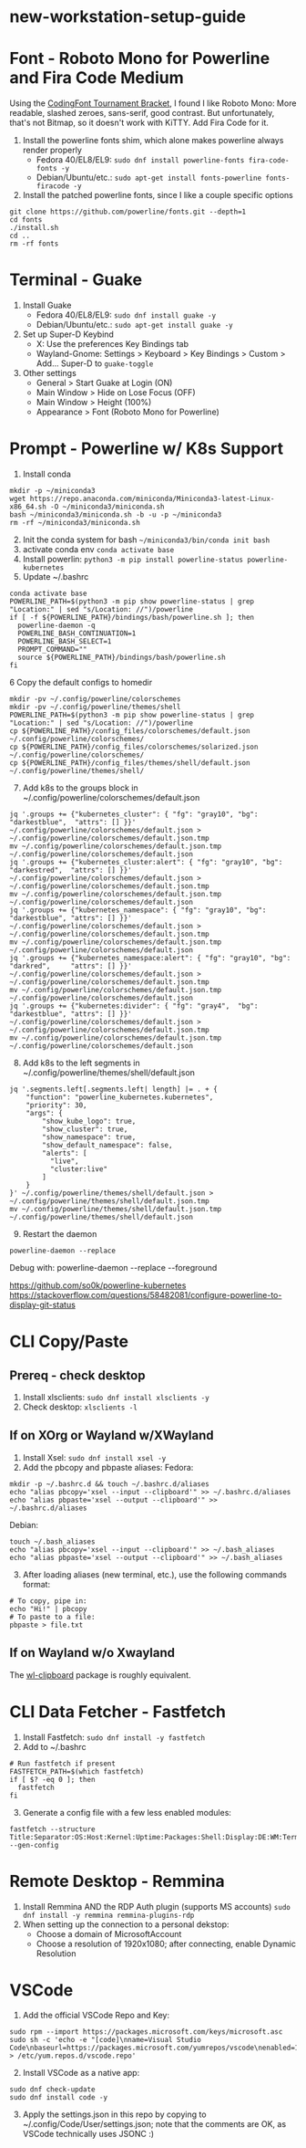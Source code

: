 # new-workstation-setup-guide

# Font - Roboto Mono for Powerline and Fira Code Medium
Using the [CodingFont Tournament Bracket](https://www.codingfont.com/), I found I like Roboto Mono: More readable, slashed zeroes, sans-serif, good contrast. But unfortunately, that's not Bitmap, so it doesn't work with KiTTY. Add Fira Code for it.
1. Install the powerline fonts shim, which alone makes powerline always render properly
    - Fedora 40/EL8/EL9: ```sudo dnf install powerline-fonts fira-code-fonts -y```
    - Debian/Ubuntu/etc.: ```sudo apt-get install fonts-powerline fonts-firacode -y```
2. Install the patched powerline fonts, since I like a couple specific options
```
git clone https://github.com/powerline/fonts.git --depth=1
cd fonts
./install.sh
cd ..
rm -rf fonts
```

# Terminal - Guake
1. Install Guake
    - Fedora 40/EL8/EL9: ```sudo dnf install guake -y```
    - Debian/Ubuntu/etc.: ```sudo apt-get install guake -y```
2. Set up Super-D Keybind
    - X: Use the preferences Key Bindings tab
    - Wayland-Gnome: Settings > Keyboard > Key Bindings > Custom > Add... Super-D to ```guake-toggle```
3. Other settings
    - General > Start Guake at Login (ON)
    - Main Window > Hide on Lose Focus (OFF)
    - Main Window > Height (100%)
    - Appearance > Font (Roboto Mono for Powerline)

# Prompt - Powerline w/ K8s Support
1. Install conda
```
mkdir -p ~/miniconda3
wget https://repo.anaconda.com/miniconda/Miniconda3-latest-Linux-x86_64.sh -O ~/miniconda3/miniconda.sh
bash ~/miniconda3/miniconda.sh -b -u -p ~/miniconda3
rm -rf ~/miniconda3/miniconda.sh
```
2. Init the conda system for bash ```~/miniconda3/bin/conda init bash```
3. activate conda env ```conda activate base```
4. Install powerlin: ```python3 -m pip install powerline-status powerline-kubernetes```
5. Update ~/.bashrc
```
conda activate base
POWERLINE_PATH=$(python3 -m pip show powerline-status | grep "Location:" | sed "s/Location: //")/powerline
if [ -f ${POWERLINE_PATH}/bindings/bash/powerline.sh ]; then
  powerline-daemon -q
  POWERLINE_BASH_CONTINUATION=1
  POWERLINE_BASH_SELECT=1
  PROMPT_COMMAND=""
  source ${POWERLINE_PATH}/bindings/bash/powerline.sh
fi
```
6 Copy the default configs to homedir
```
mkdir -pv ~/.config/powerline/colorschemes  
mkdir -pv ~/.config/powerline/themes/shell
POWERLINE_PATH=$(python3 -m pip show powerline-status | grep "Location:" | sed "s/Location: //")/powerline
cp ${POWERLINE_PATH}/config_files/colorschemes/default.json ~/.config/powerline/colorschemes/
cp ${POWERLINE_PATH}/config_files/colorschemes/solarized.json ~/.config/powerline/colorschemes/
cp ${POWERLINE_PATH}/config_files/themes/shell/default.json ~/.config/powerline/themes/shell/
```
7. Add k8s to the groups block in ~/.config/powerline/colorschemes/default.json
```
jq '.groups += {"kubernetes_cluster": { "fg": "gray10", "bg": "darkestblue",  "attrs": [] }}' ~/.config/powerline/colorschemes/default.json > ~/.config/powerline/colorschemes/default.json.tmp
mv ~/.config/powerline/colorschemes/default.json.tmp ~/.config/powerline/colorschemes/default.json
jq '.groups += {"kubernetes_cluster:alert": { "fg": "gray10", "bg": "darkestred",  "attrs": [] }}' ~/.config/powerline/colorschemes/default.json > ~/.config/powerline/colorschemes/default.json.tmp
mv ~/.config/powerline/colorschemes/default.json.tmp ~/.config/powerline/colorschemes/default.json
jq '.groups += {"kubernetes_namespace": { "fg": "gray10", "bg": "darkestblue", "attrs": [] }}' ~/.config/powerline/colorschemes/default.json > ~/.config/powerline/colorschemes/default.json.tmp
mv ~/.config/powerline/colorschemes/default.json.tmp ~/.config/powerline/colorschemes/default.json
jq '.groups += {"kubernetes_namespace:alert": { "fg": "gray10", "bg": "darkred",     "attrs": [] }}' ~/.config/powerline/colorschemes/default.json > ~/.config/powerline/colorschemes/default.json.tmp
mv ~/.config/powerline/colorschemes/default.json.tmp ~/.config/powerline/colorschemes/default.json
jq '.groups += {"kubernetes:divider": { "fg": "gray4",  "bg": "darkestblue", "attrs": [] }}' ~/.config/powerline/colorschemes/default.json > ~/.config/powerline/colorschemes/default.json.tmp
mv ~/.config/powerline/colorschemes/default.json.tmp ~/.config/powerline/colorschemes/default.json
```
8. Add k8s to the left segments in ~/.config/powerline/themes/shell/default.json
```
jq '.segments.left[.segments.left| length] |= . + {
    "function": "powerline_kubernetes.kubernetes",
    "priority": 30,
    "args": {
        "show_kube_logo": true,
        "show_cluster": true,
        "show_namespace": true,
        "show_default_namespace": false,
        "alerts": [
          "live",
          "cluster:live"
        ]
    }
}' ~/.config/powerline/themes/shell/default.json > ~/.config/powerline/themes/shell/default.json.tmp
mv ~/.config/powerline/themes/shell/default.json.tmp ~/.config/powerline/themes/shell/default.json
```
9. Restart the daemon
```
powerline-daemon --replace
```

Debug with:
powerline-daemon --replace --foreground


https://github.com/so0k/powerline-kubernetes
https://stackoverflow.com/questions/58482081/configure-powerline-to-display-git-status

# CLI Copy/Paste
## Prereq - check desktop
1. Install xlsclients: ```sudo dnf install xlsclients -y```
2. Check desktop: ```xlsclients -l```
## If on XOrg or Wayland w/XWayland
1. Install Xsel: ```sudo dnf install xsel -y```
2. Add the pbcopy and pbpaste aliases:
Fedora:
```
mkdir -p ~/.bashrc.d && touch ~/.bashrc.d/aliases
echo "alias pbcopy='xsel --input --clipboard'" >> ~/.bashrc.d/aliases
echo "alias pbpaste='xsel --output --clipboard'" >> ~/.bashrc.d/aliases
```
Debian:
```
touch ~/.bash_aliases
echo "alias pbcopy='xsel --input --clipboard'" >> ~/.bash_aliases
echo "alias pbpaste='xsel --output --clipboard'" >> ~/.bash_aliases
```
3. After loading aliases (new terminal, etc.), use the following commands format:
```
# To copy, pipe in:
echo "Hi!" | pbcopy
# To paste to a file:
pbpaste > file.txt
```

## If on Wayland w/o Xwayland
The [wl-clipboard](https://github.com/bugaevc/wl-clipboard) package is roughly equivalent.

# CLI Data Fetcher - Fastfetch
1. Install Fastfetch: ```sudo dnf install -y fastfetch```
2. Add to ~/.bashrc
```
# Run fastfetch if present
FASTFETCH_PATH=$(which fastfetch)
if [ $? -eq 0 ]; then
  fastfetch
fi
```
3. Generate a config file with a few less enabled modules:
```
fastfetch --structure Title:Separator:OS:Host:Kernel:Uptime:Packages:Shell:Display:DE:WM:Terminal:TerminalFont:CPU:GPU:Memory:Swap:Disk:LocalIp:Battery:PowerAdapter:Locale:Break:Colors --gen-config
```


# Remote Desktop - Remmina
1. Install Remmina AND the RDP Auth plugin (supports MS accounts)
```sudo dnf install -y remmina remmina-plugins-rdp```
2. When setting up the connection to a personal dekstop:
   - Choose a domain of MicrosoftAccount
   - Choose a resolution of 1920x1080; after connecting, enable Dynamic Resolution

# VSCode
1. Add the official VSCode Repo and Key:
```
sudo rpm --import https://packages.microsoft.com/keys/microsoft.asc
sudo sh -c 'echo -e "[code]\nname=Visual Studio Code\nbaseurl=https://packages.microsoft.com/yumrepos/vscode\nenabled=1\ngpgcheck=1\ngpgkey=https://packages.microsoft.com/keys/microsoft.asc" > /etc/yum.repos.d/vscode.repo'
```
2. Install VSCode as a native app:
```
sudo dnf check-update
sudo dnf install code -y
```
3. Apply the settings.json in this repo by copying to ~/.config/Code/User/settings.json; note that the comments are OK, as VSCode technically uses JSONC :)
